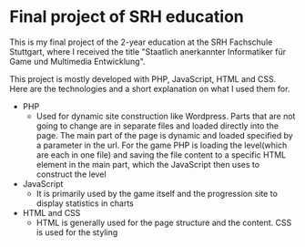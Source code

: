 # Final project of SRH education
This is my final project of the 2-year education at the SRH Fachschule Stuttgart, where I received the title "Staatlich 
anerkannter Informatiker für Game und Multimedia Entwicklung".


This project is mostly developed with PHP, JavaScript, HTML and CSS. Here are the technologies and a short
 explanation on what I used them for.
 
 * PHP
    * Used for dynamic site construction like Wordpress. Parts that are not going to change are in separate files and
     loaded directly into the page. The main part of the page is dynamic and loaded specified by a parameter in the
      url. For the game PHP is loading the level(which are each in one file) and saving the file content to a specific
       HTML element in the main part, which the JavaScript then uses to construct the level
 * JavaScript
    * It is primarily used by the game itself and the progression site to display statistics in charts
* HTML and CSS
    * HTML is generally used for the page structure and the content. CSS is used for the styling

